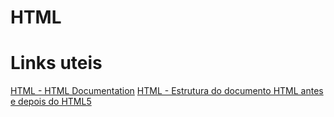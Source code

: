 # HTML

# Links uteis

[HTML - HTML Documentation](https://developer.mozilla.org/pt-BR/docs/Web/HTML)
[HTML - Estrutura do documento HTML antes e depois do HTML5](https://html.com/document/#ixzz8I2py3eJ8)
